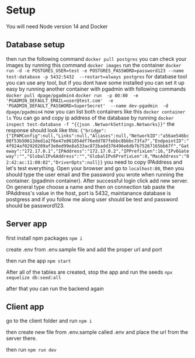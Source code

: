 # Setup

You will need Node version 14 and Docker

## Database setup

then run the following command
```docker pull postgres```
you can check your images by running this command
```docker images```
run the container
```docker run -d -e POSTGRES_USER=test -e POSTGRES_PASSWORD=password123 --name test-database -p 5432:5432  --restart=always postgres```
for database tool you can use any tool, but if you dont have some installed you can set it up easy by running another container with pgadmin with following commands 
```docker pull dpage/pgadmin4```
```docker run  -p 80:80  -e 'PGADMIN_DEFAULT_EMAIL=user@test.com'  -e 'PGADMIN_DEFAULT_PASSWORD=SuperSecret'  --name dev-pgadmin  -d dpage/pgadmin4```
now you can list both containers like this
```docker container ls```
You can go and copy ip address of the database by running
```docker inspect test-database -f "{{json .NetworkSettings.Networks}}"```
the response should look like this:
```{"bridge":{"IPAMConfig":null,"Links":null,"Aliases":null,"NetworkID":"a56ae546bc08f53b50613ded1a2f6e47e861054df76edd787febbc8bbbc73fa7","EndpointID":"4f924af02920209af3e0ed99e8a533ac872badd376496e6db7b75267165bb67f","Gateway":"172.17.0.1","IPAddress":"172.17.0.2","IPPrefixLen":16,"IPv6Gateway":"","GlobalIPv6Address":"","GlobalIPv6PrefixLen":0,"MacAddress":"02:42:ac:11:00:02","DriverOpts":null}}```
you need to copy IPAddress
and let's test everything. Open your browser and go to `localhost:80`, then you should type the user email and the password you wrote when running the container. (pgadmin container).
After successful login click add new server. On general type choose a name and then on connection tab paste the IPAddress's value in the host, port is 5432, maintanance database is postgress and if you follow me along user should be test and password should be password123.

## Server app

first install npm packages
```npm i```

create .env from .env.sample file and add the proper url and port

then run the app
```npm start```

After all of the tables are created, stop the app and run the seeds
```npx sequelize db:seed:all```

after that you can run the backend again 

## Client app

go to the client folder and run `npm i`

then create new file from .env.sample called .env and place the url from the server there.

then run `npm run dev`